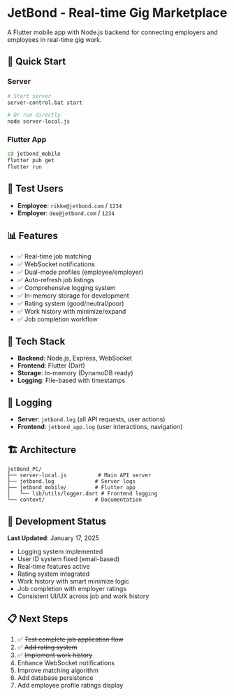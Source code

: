 # JetBond - Real-time Gig Marketplace

A Flutter mobile app with Node.js backend for connecting employers and employees in real-time gig work.

## 🚀 Quick Start

### Server
```bash
# Start server
server-control.bat start

# Or run directly
node server-local.js
```

### Flutter App
```bash
cd jetbond_mobile
flutter pub get
flutter run
```

## 👥 Test Users
- **Employee**: `rikke@jetbond.com` / `1234`
- **Employer**: `dee@jetbond.com` / `1234`

## 📊 Features
- ✅ Real-time job matching
- ✅ WebSocket notifications
- ✅ Dual-mode profiles (employee/employer)
- ✅ Auto-refresh job listings
- ✅ Comprehensive logging system
- ✅ In-memory storage for development
- ✅ Rating system (good/neutral/poor)
- ✅ Work history with minimize/expand
- ✅ Job completion workflow

## 🔧 Tech Stack
- **Backend**: Node.js, Express, WebSocket
- **Frontend**: Flutter (Dart)
- **Storage**: In-memory (DynamoDB ready)
- **Logging**: File-based with timestamps

## 📝 Logging
- **Server**: `jetbond.log` (all API requests, user actions)
- **Frontend**: `jetbond_app.log` (user interactions, navigation)

## 🏗️ Architecture
```
jetBond_PC/
├── server-local.js          # Main API server
├── jetbond.log             # Server logs
├── jetbond_mobile/         # Flutter app
│   └── lib/utils/logger.dart # Frontend logging
└── context/                # Documentation
```

## 🔄 Development Status
**Last Updated**: January 17, 2025
- Logging system implemented
- User ID system fixed (email-based)
- Real-time features active
- Rating system integrated
- Work history with smart minimize logic
- Job completion with employer ratings
- Consistent UI/UX across job and work history

## 📋 Next Steps
1. ✅ ~~Test complete job application flow~~
2. ✅ ~~Add rating system~~
3. ✅ ~~Implement work history~~
4. Enhance WebSocket notifications
5. Improve matching algorithm
6. Add database persistence
7. Add employee profile ratings display